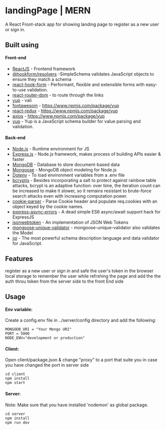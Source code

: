 # landingPage | MERN

A React  Front-stack app for showing landing page to register as a new user or sign in.

## Built using

#### Front-end

- [ReactJS](https://reactjs.org/) - Frontend framework
- [@hookform/resolvers](https://www.npmjs.com/package/@hookform/resolvers) -SimpleSchema validates JavaScript objects to ensure they match a schema
- [react-hook-form](https://react-hook-form.com/) - Performant, flexible and extensible forms with easy-to-use validation.
- [react-router-dom](https://v5.reactrouter.com/web/guides/quick-start) - to route through the links 
- [yup](https://www.npmjs.com/package/yup) - vali
- [fontawesom](https://fontawesome.com) - https://www.npmjs.com/package/yup 
- [react-redux](https://www.npmjs.com/package/yup) - https://www.npmjs.com/package/yup 
- [axios](https://www.npmjs.com/package/yup) - https://www.npmjs.com/package/yup
- [yup](https://www.npmjs.com/package/yup) - Yup is a JavaScript schema builder for value parsing and validation.


#### Back-end

- [Node.js](https://nodejs.org/en/) - Runtime environment for JS
- [Express.js](https://expressjs.com/) - Node.js framework, makes process of building APIs easier & faster
- [MongoDB](https://www.mongodb.com/) - Database to store document-based data
- [Mongoose](https://mongoosejs.com/) - MongoDB object modeling for Node.js
- [Dotenv](https://www.npmjs.com/package/dotenv) - To load environment variables from a .env file
- [bcryptjs](https://www.npmjs.com/package/bcryptjs) - Besides incorporating a salt to protect against rainbow table attacks, bcrypt is an adaptive function: over time, the iteration count can be increased to make it slower, so it remains resistant to brute-force search attacks even with increasing computation power.
- [cookie-parser](https://www.npmjs.com/package/cookie-parser) - Parse Cookie header and populate req.cookies with an object keyed by the cookie names.
- [express-async-errors](https://www.npmjs.com/package/express-async-errors) - A dead simple ES6 async/await support hack for ExpressJS
- [jsonwebtoken](https://www.npmjs.com/package/jsonwebtoken) - An implementation of JSON Web Tokens
- [mongoose-unique-validator](https://www.npmjs.com/package/mongoose-unique-validator) - mongoose-unique-validator also validates the Model
- [joi](https://www.npmjs.com/package/joi) - The most powerful schema description language and data validator for JavaScript.


## Features
register as a new user or sign in and safe the user's token in the browser local storage to remember the user while refrshing the page and add the the auth throu token from the server side to the front End side 



## Usage


#### Env variable:

Create a config.env file in ../server/config directory and add the following:

```
MONGODB_URI = "Your Mongo URI"
PORT = 5000
NODE_ENV="development or production"

```


#### Client:


Open client/package.json & change "proxy" to a port that suite you in case you have changed the port in server side 

```
cd client
npm install
npm start
```
#### Server:

Note: Make sure that you have installed 'nodemon' as global package.

```
cd server
npm install
npm run dev
```